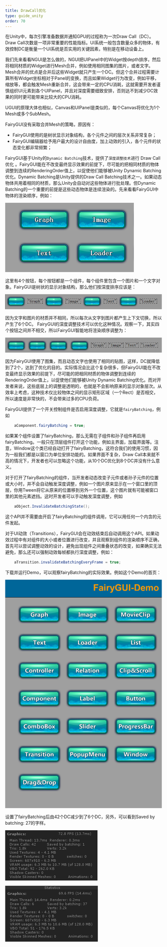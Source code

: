 ```yaml
---
title: DrawCall优化
type: guide_unity
order: 70
---
```


在Unity中，每次引擎准备数据并通知GPU的过程称为一次Draw Call（DC）。Draw Call次数是一项非常重要的性能指标。UI系统一般包含数量众多的物体，有效控制DC是衡量一个UI系统是否实用的关键因素，特别是在移动设备上。

我们先来看看NGUI是怎么做的，NGUI把UIPanel中的Widget按depth排序，然后将相同材质的Widget进行Mesh合并，例如使用相同图集的图片，或者文字。Mesh合并的优点是合并后这些Widget就只产生一个DC。但这个合并过程需要计算所有Widget坐标相对于Panel的变换，而且如果Widget行为改变，例如平移，缩放等，都会触发Mesh重新合并，这会带来一定的CPU消耗，这就需要开发者谨慎组织UI元素到各个UIPanel，并且对深度需要细致安排，否则达不到减少DC效果的同时更可能带来比较大的CPU消耗。

UGUI的原理大体也相似，Canvas和UIPanel是类似的，每个Canvas将优化为1个Mesh或多个SubMesh。

FairyGUI没有采取合并Mesh的策略，原因有：

- FairyGUI使用的是树状显示对象结构，各个元件之间的层次关系非常复杂；
- FairyGUI编辑器给予用户最大的设计自由度，加上动效的引入，各个元件的状态变化都非常频繁；

FairyGUI基于Unity的`Dynamic Batching`技术，提供了`深度调整技术`进行 Draw Call优化 。FairyGUI能在不改变最终显示效果的前提下，尽可能的把相同材质的物体调整到连续的RenderingOrder值上，以促使他们能够被Unity Dynamic Batching优化。Dynamic Batching是Unity提供的Draw Call Batching技术之一。如果动态物体共用着相同的材质，那么Unity会自动对这些物体进行批处理。但Dynamic Batching的一个重要的前提是这些动态物体是连续渲染的。先来看看FairyGUI中物体的渲染顺序，例如：

![](../../images/2015-09-23_165230.png)

这里有4个按钮，每个按钮都是一个组件，每个组件里包含一个图片和一个文字对象。FairyGUI是树状的显示对象结构，那么他们按深度排序应该是：

![](../../images/2015-09-23_1702111.png)

因为文字和图片的材质并不相同，所以每次从文字到图片都产生上下文切换，所以产生了6个DC。
FairyGUI的深度调整技术可以优化这种情况。观察一下，其实四个按钮之间并不相交，所以FairyGUI智能地将渲染顺序调整为：

![](../../images/2015-09-23_171345.png)

因为FairyGUI使用了图集，而且动态文字也使用了相同的贴图，这样，DC就降低到了2个，达到了优化的目的。实际情况会比这个复杂很多，但FairyGUI能在不改变最终显示效果的前提下，尽可能的把相同材质的物体调整到连续的RenderingOrder值上，以促使他们能够被Unity Dynamic Batching优化。而对开发者来说，这些底层上的调整是透明的，也就是不会影响原来的显示对象层次。从效率上考虑，这种技术仅比较物体之间的显示矩形区域（一个Rect）是否相交，所以速度是非常快的，不会带来过多的CPU负荷。

FairyGUI提供了一个开关控制组件是否启用深度调整，它就是`fairyBatching`，例如

```csharp
    aComponent.fairyBatching = true;
```

如果某个组件设置了fairyBatching，那么无需在子组件和孙子组件再启用fairyBatching。一般只在顶层组件打开这个功能，例如主界面，加载界面等。注意，Window这个类已经自动打开了fairyBatching，这符合我们的使用习惯，因为一般我们都是以窗口为单位安排功能的。如果界面不复杂，Draw Call本来就不高的情况下，开发者也可以忽略这个功能，从10个DC优化到8个DC并没有什么意义。

对于打开了fairyBatching的组件，当开发者动态改变子元件或者孙子元件的位置或大小时，并不会自动触发深度调整，例如一个图片原来显示在一个窗口里的顶层，你用Tween将它从原来的位置移到另外一个位置，这个图片就有可能被窗口里的其他元素遮挡。这时开发者可以手动触发深度调整，例如

```csharp
    aObject.InvalidateBatchingState();
```

这个API并不需要由开启了fairyBatching的组件调用，它可以用任何一个内含的元件发起。

对于UI动效（Transitions），FairyGUI会在动效结束后自动调用这个API。如果动效过程中有对组件的大小或者位置进行改变，并且观察到组件的渲染顺序不正确，首先可以尝试调整动效的设计，避免出现组件之间重叠状态的改变，如果确实无法避免，那么还可以强制动效每帧都执行深度调整，例如：

```csharp
    aTransition.invalidateBatchingEveryFrame = true;
```

下载并运行Demo，可以观察fairyBatching的实际效果。例如这个Demo的首页：

![](../../images/2015-09-23_180017.png)

设置了fairyBatching后由42个DC减少到了6个DC，另外，可以看到Saved by batching: 27的字样。

![](../../images/2015-09-23_180207.png)

![](../../images/2015-09-23_180119.png)
